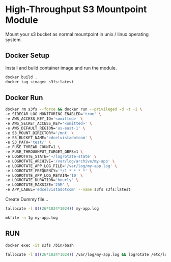 # High-Throughput S3 Mountpoint Module

Mount your s3 bucket as normal mountpoint in unix / linux operating system.


## Docker Setup

Install and build container image and run the module.

```sh
docker build . 
docker tag <image> s3fs:latest
```

## Docker Run
```sh
docker rm s3fs --force && docker run --privileged -d -t -i \
-e SIDECAR_LOG_MONITORING_ENABLED='true' \
-e AWS_ACCESS_KEY_ID='<omitted>' \
-e AWS_SECRET_ACCESS_KEY='<omitted>' \
-e AWS_DEFAULT_REGION='us-east-1' \
-e S3_MOUNT_DIRECTORY='/mnt' \
-e S3_BUCKET_NAME='edcelvistadotcom' \
-e S3_PATH='test/' \
-e FUSE_THREAD_COUNT=1 \
-e FUSE_THROUGHPUT_TARGET_GBPS=1 \
-e LOGROTATE_STATE='~/logrotate-state' \
-e LOGROTATE_ARCHIVE='/var/log/archive/my-app' \
-e LOGROTATE_APP_LOG_FILE='/var/log/my-app.log' \
-e LOGROTATE_FREQUENCY='*/1 * * * *' \
-e LOGROTATE_APP_LOG_RETAIN='10' \
-e LOGROTATE_DURATION='hourly' \
-e LOGROTATE_MAXSIZE='25M' \
-e APP_LABEL='edcelvistadotcom' --name s3fs s3fs:latest
```

Create Dummy file...

```sh
fallocate -l $((26*1024*1024)) my-app.log
```
```sh
mkfile -n 1g my-app.log
```

## RUN
```sh
docker exec -it s3fs /bin/bash
```
```sh
fallocate -l $((26*1024*1024)) /var/log/my-app.log && logrotate /etc/logrotate.d/my-app.conf --state ~/logrotate-state
```
